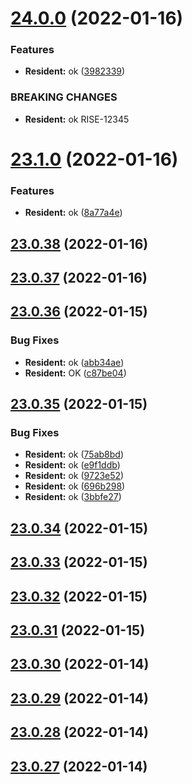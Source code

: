 # [24.0.0](https://github.com/vijay-bhatt-vts/version-poc/compare/v23.1.0...v24.0.0) (2022-01-16)


### Features

* **Resident:** ok ([3982339](https://github.com/vijay-bhatt-vts/version-poc/commit/3982339ad727708e3cfdc4117cd7cd686f973abf))


### BREAKING CHANGES

* **Resident:** ok
RISE-12345

# [23.1.0](https://github.com/vijay-bhatt-vts/version-poc/compare/v23.0.38...v23.1.0) (2022-01-16)


### Features

* **Resident:** ok ([8a77a4e](https://github.com/vijay-bhatt-vts/version-poc/commit/8a77a4e36554d81a65279376de847dd184683d6c))

## [23.0.38](https://github.com/vijay-bhatt-vts/version-poc/compare/v23.0.37...v23.0.38) (2022-01-16)

## [23.0.37](https://github.com/vijay-bhatt-vts/version-poc/compare/v23.0.36...v23.0.37) (2022-01-16)

## [23.0.36](https://github.com/vijay-bhatt-vts/version-poc/compare/v23.0.35...v23.0.36) (2022-01-15)


### Bug Fixes

* **Resident:** ok ([abb34ae](https://github.com/vijay-bhatt-vts/version-poc/commit/abb34aec6e41e1005bb69acd982446c605ddcf0e))
* **Resident:** OK ([c87be04](https://github.com/vijay-bhatt-vts/version-poc/commit/c87be048621f18b5c7af4c5d31ed669661bfa89c))

## [23.0.35](https://github.com/vijay-bhatt-vts/version-poc/compare/v23.0.34...v23.0.35) (2022-01-15)


### Bug Fixes

* **Resident:** ok ([75ab8bd](https://github.com/vijay-bhatt-vts/version-poc/commit/75ab8bdb00f7df569bc9383b288362d577563f8e))
* **Resident:** ok ([e9f1ddb](https://github.com/vijay-bhatt-vts/version-poc/commit/e9f1ddb398ce5bda7ff6fc723065c20f7f8b91d9))
* **Resident:** ok ([9723e52](https://github.com/vijay-bhatt-vts/version-poc/commit/9723e5247efec2c4609384c696cb3cc44f8510d9))
* **Resident:** ok ([696b298](https://github.com/vijay-bhatt-vts/version-poc/commit/696b29801025daa87676f4d27c3074b2b8e1aa16))
* **Resident:** ok ([3bbfe27](https://github.com/vijay-bhatt-vts/version-poc/commit/3bbfe27ed69adb73b74994eaba38a0e88cc963fa))

## [23.0.34](https://github.com/vijay-bhatt-vts/version-poc/compare/v23.0.33...v23.0.34) (2022-01-15)

## [23.0.33](https://github.com/vijay-bhatt-vts/version-poc/compare/v23.0.32...v23.0.33) (2022-01-15)

## [23.0.32](https://github.com/vijay-bhatt-vts/version-poc/compare/v23.0.31...v23.0.32) (2022-01-15)

## [23.0.31](https://github.com/vijay-bhatt-vts/version-poc/compare/v23.0.30...v23.0.31) (2022-01-15)

## [23.0.30](https://github.com/vijay-bhatt-vts/version-poc/compare/v23.0.29...v23.0.30) (2022-01-14)

## [23.0.29](https://github.com/vijay-bhatt-vts/version-poc/compare/v23.0.28...v23.0.29) (2022-01-14)

## [23.0.28](https://github.com/vijay-bhatt-vts/version-poc/compare/v23.0.27...v23.0.28) (2022-01-14)

## [23.0.27](https://github.com/vijay-bhatt-vts/version-poc/compare/v23.0.26...v23.0.27) (2022-01-14)
